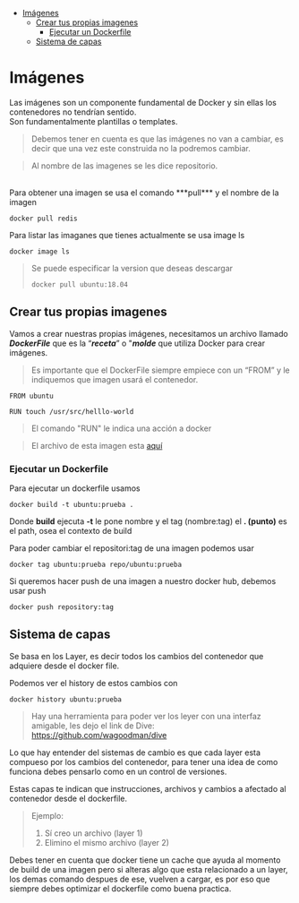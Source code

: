 - [Imágenes](#imágenes)
  - [Crear tus propias imagenes](#crear-tus-propias-imagenes)
    - [Ejecutar un Dockerfile](#ejecutar-un-dockerfile)
  - [Sistema de capas](#sistema-de-capas)

# Imágenes

Las imágenes son un componente fundamental de Docker y sin ellas los contenedores no tendrían sentido.
<br>
Son fundamentalmente plantillas o templates.

> Debemos tener en cuenta es que las imágenes no van a cambiar, es decir que una vez este construida no la podremos cambiar.

> Al nombre de las imagenes se les dice repositorio.

<br>
Para obtener una imagen se usa el comando ***pull*** y el nombre de la imagen

```docker
docker pull redis
```

Para listar las imaganes que tienes actualmente se usa image ls

```docker
docker image ls
```

> Se puede especificar la version que deseas descargar
> ```docker
> docker pull ubuntu:18.04
> ```

## Crear tus propias imagenes

Vamos a crear nuestras propias imágenes, necesitamos un archivo llamado ***DockerFile*** que es la “***receta***” o "***molde*** que utiliza Docker para crear imágenes.

> Es importante que el DockerFile siempre empiece con un “FROM” y le indiquemos que imagen usará el contenedor.

```docker
FROM ubuntu

RUN touch /usr/src/helllo-world
```

>El comando "RUN" le indica una acción a docker

> El archivo de esta imagen esta [aquí](first_image_create/Dockerfile)

### Ejecutar un Dockerfile

Para ejecutar un dockerfile usamos

```docker
docker build -t ubuntu:prueba .
```

Donde **build** ejecuta **-t** le pone nombre y el tag (nombre:tag)  el **. (punto)** es el path, osea el contexto de build

Para poder cambiar el repositori:tag de una imagen podemos usar

```docker
docker tag ubuntu:prueba repo/ubuntu:prueba
```

Si queremos hacer push de una imagen a nuestro docker hub, debemos usar push

```docker
docker push repository:tag
```

## Sistema de capas

Se basa en los Layer, es decir todos los cambios del contenedor que adquiere desde el docker file.

Podemos ver el history de estos cambios con

```docker
docker history ubuntu:prueba
```

>Hay una herramienta para poder ver los leyer con una interfaz amigable, les dejo el link de Dive: https://github.com/wagoodman/dive

Lo que hay entender del sistemas de cambio es que cada layer esta compueso por los cambios del contenedor, para tener una idea de como funciona debes pensarlo como en un control de versiones.

Estas capas te indican que instrucciones, archivos y cambios a afectado al contenedor desde el dockerfile.

> Ejemplo:
>
> 1. Sí creo un archivo (layer 1)
> 2. Elimino el mismo archivo (layer 2)

Debes tener en cuenta que docker tiene un cache que ayuda al momento de build de una imagen
pero si alteras algo que esta relacionado a un layer, los demas comando despues de ese,
vuelven a cargar, es por eso que siempre debes optimizar el dockerfile como buena practica.